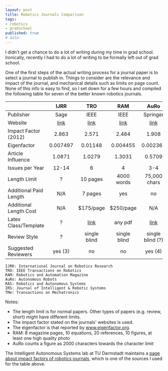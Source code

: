 ```yaml
---
layout: post
title: Robotics Journals Comparison
tags:
- robotics
- gradschool
published: true
# date:
---
```


I didn't get a chance to do a lot of writing during my time in grad school. Ironically, recently I had to do a lot of writing to be formally left out of grad school.

One of the first steps of the actual writing process for a journal paper is to select a journal to publish in. Things to consider are the relevance and impact of the journal, and mechanical details such as limits on page count. None of this info is easy to find, so I set down for a few hours and compiled the following table for seven of the better known robotics journals.


|     | IJRR | TRO | RAM | AuRo | RAS | Robotica | IRS | TMe |
| --- |:----:|:---:|:---:|:----:|:---:|:--------:|:---:|:---:|
| Publisher | Sage | IEEE | IEEE | Springer | Elsevier | Cambridge | Springer | IEEE |
| Website | [link](http://ijr.sagepub.com/) | [link](http://www.ieee-ras.org/publications/t-ro) | [link](http://www.ieee-ras.org/publications/ram) | [link](http://link.springer.com/journal/10514) | [link](http://www.journals.elsevier.com/robotics-and-autonomous-systems/) | [link](https://journals.cambridge.org/action/displayJournal?jid=ROB) | [link](https://www.springer.com/engineering/robotics/journal/10846)| [link](http://ieee-asme-mechatronics.org/) |
| Impact Factor (2012) | 2.863 | 2.571 | 2.484 | 1.908 | 1.156 | 0.88 | 0.827 | 3.135 |
| Eigenfactor | 0.007497 | 0.01148 | 0.004455 | 0.002366 | 0.004485 | 0.002241 | 0.001613 | 0.004954 |
| Article Influence | 1.0871 | 1.0279 | 1.3031 | 0.5709 | 0.496 | 0.3036 | 0.252 | 0.6653 |
| Issues per Year | 12-14 | 6 | 4 | 3-4 | 12 | 7-8 | 8-10 | 6 |
| Length Limit | ? | 10 pages | 4000 words | 75,000 chars | none | none | none | 8 pages |
| Additional Paid Length | N/A | 7 pages | yes | no | N/A | N/A | N/A | yes |
| Additional Length Cost | N/A | $175/page | $250/page | N/A | N/A | N/A | N/A | $200 |
| Latex Class/Template | ? | [link](http://www.ieee.org/publications_standards/publications/authors/author_templates.html) | any pdf | [link](http://static.springer.com/sgw/documents/468198/application/zip/LaTeX.zip) | [link](http://www.elsevier.com/author-schemas/latex-instructions) | any pdf | [link](http://static.springer.com/sgw/documents/468198/application/zip/LaTeX.zip) | [link](http://www.ieee.org/publications_standards/publications/authors/author_templates.html) |
| Review Style | ? | single blind | single blind | single blind (?) | single blind (?) | ? | ? | single blind |
| Suggested Reviewers | yes (3) | no | no | yes (4) | yes (3) | no | no | no |


```
IJRR: International Journal on Robotics Research
TRO: IEEE Transactions on Robotics
RAM: Robotics and Automation Magazine
AuRo: Autonomous Robots
RAS: Robotics and Autonomous Systems
IRS: Journal of Intelligent & Robotic Systems
TMe: Transactions on Mechatronics
```

Notes:

 * The length limit is for normal papers. Other types of papers (e.g. review, short) might have different limits.
 * The impact factor stated on the journals' websites is used.
 * The eigenfactor is that reported by www.eigenfactor.org.
 * RAM: 8 magazine pages, 10 equations, 20 references, 10 figures, at least one high quality photo
 * AuRo counts a figure as 2000 characters towards the character limit


The Intelligent Autonomous Systems lab at TU Darmstadt maintains a [page about impact factors of robotics journals](http://www.ias.tu-darmstadt.de/Miscellaneous/JournalImpactFactors), which is one of the sources I used for the table above.
